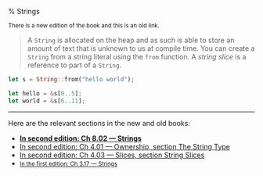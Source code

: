 % Strings

<small>There is a new edition of the book and this is an old link.</small>

> A `String` is allocated on the heap and as such is able to store an amount of text that is unknown to us at compile time.
> You can create a `String` from a string literal using the `from` function.
> A _string slice_ is a reference to part of a `String`.

```rust
let s = String::from("hello world");

let hello = &s[0..5];
let world = &s[6..11];
```

---

Here are the relevant sections in the new and old books:

* **[In second edition: Ch 8.02 — Strings][2]**
* [In second edition: Ch 4.01 — Ownership, section The String Type][3]
* [In second edition: Ch 4.03 — Slices, section String Slices][4]
* <small>[In the first edition: Ch 3.17 — Strings][1]</small>


[1]: first-edition/strings.html
[2]: second-edition/ch08-02-strings.html
[3]: second-edition/ch04-01-what-is-ownership.html#the-string-type
[4]: second-edition/ch04-03-slices.html#string-slices
